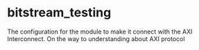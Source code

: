 # bitstream_testing
The configuration for the module to make it connect with the AXI Interconnect.
On the way to  understanding about AXI protocol
